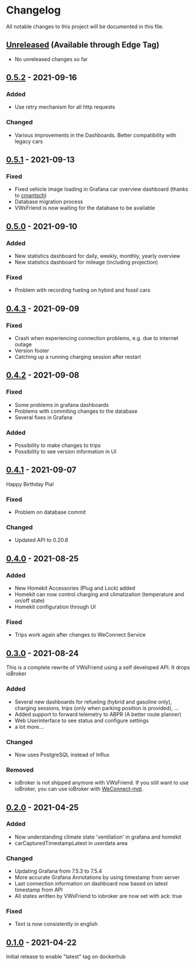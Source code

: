 # Changelog
All notable changes to this project will be documented in this file.

## [Unreleased] (Available through Edge Tag)
- No unreleased changes so far

## [0.5.2] - 2021-09-16
### Added
- Use retry mechanism for all http requests

### Changed
- Various improvements in the Dashboards. Better compatibility with legacy cars

## [0.5.1] - 2021-09-13
### Fixed
- Fixed vehicle image loading in Grafana car overview dashboard (thanks to [cmantsch](https://github.com/cmantsch))
- Database migration process
- VWsFriend is now waiting for the database to be available

## [0.5.0] - 2021-09-10
### Added
- New statistics dashboard for daily, weekly, monthly, yearly overview
- New statistics dashboard for mileage (including projection)

### Fixed
- Problem with recording fueling on hybird and fossil cars 

## [0.4.3] - 2021-09-09
### Fixed
- Crash when experiencing connection problems, e.g. due to internet outage
- Version footer
- Catching up a running charging session after restart

## [0.4.2] - 2021-09-08
### Fixed
- Some problems in grafana dashboards
- Problems with commiting changes to the database
- Several fixes in Grafana

### Added
- Possibility to make changes to trips
- Possibility to see version information in UI

## [0.4.1] - 2021-09-07
Happy Birthday Pia!

### Fixed
- Problem on database commit

### Changed
- Updated API to 0.20.6

## [0.4.0] - 2021-08-25
### Added
- New Homekit Accessories (Plug and Lock) added
- Homekit can now control charging and climatization (temperature and on/off state)
- Homekit configuration through UI

### Fixed
- Trips work again after changes to WeConnect Service

## [0.3.0] - 2021-08-24
This is a complete rewrite of VWsFriend using a self developed API. It drops ioBroker

### Added
- Several new dashboards for refueling (hybrid and gasoline only), charging sessions, trips (only when parking position is provided), ...
- Added support to forward telemetry to ABPR (A better route planner)
- Web Userinterface to see status and configure settings
- a lot more...

### Changed
- Now uses PostgreSQL instead of Influx

### Removed
- ioBroker is not shipped anymore with VWsFriend. If you still want to use ioBroker, you can use ioBroker with [WeConnect-mqt](https://github.com/tillsteinbach/WeConnect-mqtt).

## [0.2.0] - 2021-04-25
### Added
- Now understanding climate state 'ventilation' in grafana and homekit
- carCapturedTimestampLatest in userdata area

### Changed
- Updating Grafana from 7.5.3 to 7.5.4
- More accurate Grafana Annotations by using timestamp from server
- Last connection information on dashboard now based on latest timestamp from API
- All states written by VWsFriend to iobroker are now set with ack: true

### Fixed
- Text is now consistently in english

## [0.1.0] - 2021-04-22
Initial release to enable "latest" tag on dockerhub

[unreleased]: https://github.com/tillsteinbach/VWsFriend/compare/v0.5.2...HEAD
[0.5.2]: https://github.com/tillsteinbach/VWsFriend/releases/tag/v0.5.2
[0.5.1]: https://github.com/tillsteinbach/VWsFriend/releases/tag/v0.5.1
[0.5.0]: https://github.com/tillsteinbach/VWsFriend/releases/tag/v0.5.0
[0.4.3]: https://github.com/tillsteinbach/VWsFriend/releases/tag/v0.4.3
[0.4.2]: https://github.com/tillsteinbach/VWsFriend/releases/tag/v0.4.2
[0.4.1]: https://github.com/tillsteinbach/VWsFriend/releases/tag/v0.4.1
[0.4.0]: https://github.com/tillsteinbach/VWsFriend/releases/tag/v0.4.0
[0.3.0]: https://github.com/tillsteinbach/VWsFriend/releases/tag/v0.3.0
[0.2.0]: https://github.com/tillsteinbach/VWsFriend/releases/tag/v0.2.0
[0.1.0]: https://github.com/tillsteinbach/VWsFriend/releases/tag/v0.1.0

